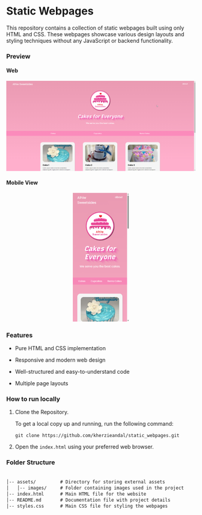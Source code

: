 # Static Webpages

This repository contains a collection of static webpages built using only HTML and CSS. These webpages showcase various design layouts and styling techniques without any JavaScript or backend functionality.

### Preview

#### Web

<img src="assets/images/cake_shop_screenshot.png" />

#### Mobile View

<p align="center">
<img src="assets/images/cake_shop_screenshot_mobile.png" width="150px" margin-left="auto"/>
</p>

### Features

-   Pure HTML and CSS implementation

-   Responsive and modern web design

-   Well-structured and easy-to-understand code

-   Multiple page layouts

### How to run locally

1. Clone the Repository.

    To get a local copy up and running, run the following command:

    ```
    git clone https://github.com/kherzieandal/static_webpages.git
    ```

2. Open the `index.html` using your preferred web browser.

### Folder Structure

```

│-- assets/         # Directory for storing external assets
│   │-- images/     # Folder containing images used in the project
│-- index.html      # Main HTML file for the website
│-- README.md       # Documentation file with project details
│-- styles.css      # Main CSS file for styling the webpages

```
